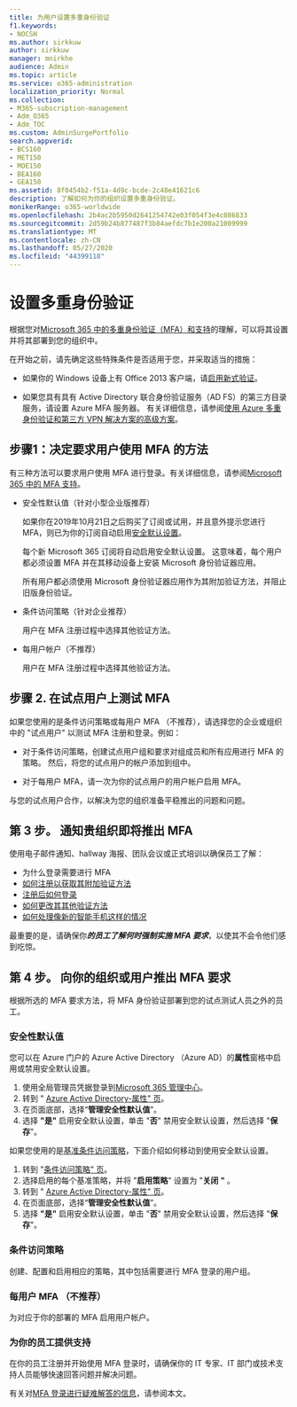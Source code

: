 ```yaml
---
title: 为用户设置多重身份验证
f1.keywords:
- NOCSH
ms.author: sirkkuw
author: sirkkuw
manager: mnirkhe
audience: Admin
ms.topic: article
ms.service: o365-administration
localization_priority: Normal
ms.collection:
- M365-subscription-management
- Adm_O365
- Adm_TOC
ms.custom: AdminSurgePortfolio
search.appverid:
- BCS160
- MET150
- MOE150
- BEA160
- GEA150
ms.assetid: 8f0454b2-f51a-4d9c-bcde-2c48e41621c6
description: 了解如何为你的组织设置多重身份验证。
monikerRange: o365-worldwide
ms.openlocfilehash: 2b4ac2b5950d2641254742e03f054f3e4c886833
ms.sourcegitcommit: 2d59b24b877487f3b84aefdc7b1e200a21009999
ms.translationtype: MT
ms.contentlocale: zh-CN
ms.lasthandoff: 05/27/2020
ms.locfileid: "44399118"
---
```

# <a name="set-up-multi-factor-authentication"></a>设置多重身份验证
  
根据您对[Microsoft 365 中的多重身份验证（MFA）和支持](multi-factor-authentication-microsoft-365.md)的理解，可以将其设置并将其部署到您的组织中。

在开始之前，请先确定这些特殊条件是否适用于您，并采取适当的措施：

- 如果你的 Windows 设备上有 Office 2013 客户端，请[启用新式验证](https://docs.microsoft.com/microsoft-365/admin/security-and-compliance/enable-modern-authentication)。

- 如果您具有具有 Active Directory 联合身份验证服务（AD FS）的第三方目录服务，请设置 Azure MFA 服务器。 有关详细信息，请参阅[使用 Azure 多重身份验证和第三方 VPN 解决方案的高级方案](https://docs.microsoft.com/azure/active-directory/authentication/howto-mfaserver-nps-vpn)。

## <a name="step-1-decide-on-the-method-of-requiring-your-users-to-use-mfa"></a>步骤1：决定要求用户使用 MFA 的方法

有三种方法可以要求用户使用 MFA 进行登录。有关详细信息，请参阅[Microsoft 365 中的 MFA 支持](multi-factor-authentication-microsoft-365.md)。

- 安全性默认值（针对小型企业版推荐）

  如果你在2019年10月21日之后购买了订阅或试用，并且意外提示您进行 MFA，则已为你的订阅自动启用[安全默认设置](https://docs.microsoft.com/azure/active-directory/fundamentals/concept-fundamentals-security-defaults)。
  
  每个新 Microsoft 365 订阅将自动启用安全默认设置。 这意味着，每个用户都必须设置 MFA 并在其移动设备上安装 Microsoft 身份验证器应用。

  所有用户都必须使用 Microsoft 身份验证器应用作为其附加验证方法，并阻止旧版身份验证。 

- 条件访问策略（针对企业推荐）

  用户在 MFA 注册过程中选择其他验证方法。

- 每用户帐户（不推荐）

  用户在 MFA 注册过程中选择其他验证方法。

## <a name="step-2-test-mfa-on-your-pilot-users"></a>步骤 2. 在试点用户上测试 MFA

如果您使用的是条件访问策略或每用户 MFA （不推荐），请选择您的企业或组织中的 "试点用户" 以测试 MFA 注册和登录。例如：

- 对于条件访问策略，创建试点用户组和要求对组成员和所有应用进行 MFA 的策略。 然后，将您的试点用户的帐户添加到组中。

- 对于每用户 MFA，请一次为你的试点用户的用户帐户启用 MFA。

与您的试点用户合作，以解决为您的组织准备平稳推出的问题和问题。

## <a name="step-3-inform-your-organization-that-mfa-is-coming"></a>第 3 步。 通知贵组织即将推出 MFA

使用电子邮件通知、hallway 海报、团队会议或正式培训以确保员工了解：

- 为什么登录需要进行 MFA
- [如何注册以获取其附加验证方法](https://support.office.com/article/set-up-your-microsoft-365-sign-in-for-multi-factor-authentication-ace1d096-61e5-449b-a875-58eb3d74de14?ui=en-US&rs=en-001&ad=US)
- [注册后如何登录](https://support.office.com/article/sign-in-to-microsoft-365-with-multi-factor-authentication-2b856342-170a-438e-9a4f-3c092394d3cb)
- [如何更改其其他验证方法](https://support.office.com/article/change-how-you-do-additional-verification-956ec8d0-7081-4518-a701-f8414cc20831)
- [如何处理像新的智能手机这样的情况](https://support.office.com/article/fix-common-problems-with-multi-factor-authentication-6951be76-af50-49a4-847f-21391eaa59f2)

最重要的是，请确保你***的员工了解何时强制实施 MFA 要求***，以使其不会令他们感到吃惊。

## <a name="step-4-roll-out-the-mfa-requirement-to-your-organization-or-users"></a>第 4 步。 向你的组织或用户推出 MFA 要求

根据所选的 MFA 要求方法，将 MFA 身份验证部署到您的试点测试人员之外的员工。

### <a name="security-defaults"></a>安全性默认值

您可以在 Azure 门户的 Azure Active Directory （Azure AD）的**属性**窗格中启用或禁用安全默认设置。

1.  使用全局管理员凭据登录到[Microsoft 365 管理中心](https://admin.microsoft.com)。
2.  转到 " [Azure Active Directory-属性" 页](https://portal.azure.com/#blade/Microsoft_AAD_IAM/ActiveDirectoryMenuBlade/Properties)。
3.  在页面底部，选择“**管理安全性默认值**”。
4.  选择 **"是"** 启用安全默认设置，单击 "**否**" 禁用安全默认设置，然后选择 "**保存**"。

如果您使用的是[基准条件访问策略](https://docs.microsoft.com/azure/active-directory/conditional-access/concept-baseline-protection)，下面介绍如何移动到使用安全默认设置。

1.  转到 "[条件访问策略" 页](https://portal.azure.com/#blade/Microsoft_AAD_IAM/ConditionalAccessBlade/Policies)。
2.  选择启用的每个基准策略，并将 "**启用策略**" 设置为 "**关闭** **"** 。
2.  转到 " [Azure Active Directory-属性" 页](https://portal.azure.com/#blade/Microsoft_AAD_IAM/ActiveDirectoryMenuBlade/Properties)。
4.  在页面底部，选择“**管理安全性默认值**”。
5.  选择 **"是"** 启用安全默认设置，单击 "**否**" 禁用安全默认设置，然后选择 "**保存**"。

### <a name="conditional-access-policies"></a>条件访问策略

创建、配置和启用相应的策略，其中包括需要进行 MFA 登录的用户组。

### <a name="per-user-mfa-not-recommended"></a>每用户 MFA （不推荐）

为对应于你的部署的 MFA 启用用户帐户。

### <a name="supporting-your-employees"></a>为你的员工提供支持

在你的员工注册并开始使用 MFA 登录时，请确保你的 IT 专家、IT 部门或技术支持人员能够快速回答问题并解决问题。

有关对[MFA 登录进行疑难解答的信息](https://support.office.com/article/fix-common-problems-with-multi-factor-authentication-6951be76-af50-49a4-847f-21391eaa59f2)，请参阅本文。 


